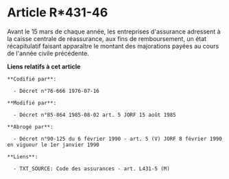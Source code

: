 # Article R*431-46

Avant le 15 mars de chaque année, les entreprises d'assurance adressent à la caisse centrale de réassurance, aux fins de
remboursement, un état récapitulatif faisant apparaître le montant des majorations payées au cours de l'année civile
précédente.

**Liens relatifs à cet article**

	**Codifié par**:

	  - Décret n°76-666 1976-07-16

	**Modifié par**:

	  - Décret n°85-864 1985-08-02 art. 5 JORF 15 août 1985

	**Abrogé par**:

	  - Décret n°90-125 du 6 février 1990 - art. 5 (V) JORF 8 février 1990 en vigueur le 1er janvier 1990

	**Liens**:

	  - TXT_SOURCE: Code des assurances - art. L431-5 (M)
